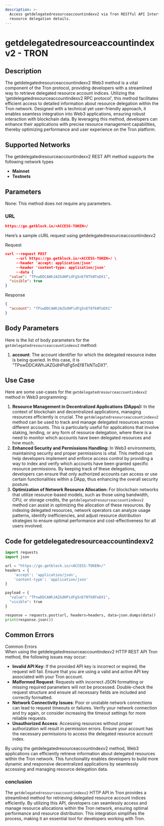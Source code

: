 ```yaml
---
description: >-
  Access getdelegatedresourceaccountindexv2 via Tron RESTful API Interface for
  resource delegation details.
---
```


# getdelegatedresourceaccountindexv2 - TRON

## Description

The getdelegatedresourceaccountindexv2 Web3 method is a vital component of the Tron protocol, providing developers with a streamlined way to retrieve delegated resource account indices. Utilizing the 'getdelegatedresourceaccountindexv2 RPC protocol', this method facilitates efficient access to detailed information about resource delegation within the Tron network. Designed with a technical yet user-friendly approach, it enables seamless integration into Web3 applications, ensuring robust interaction with blockchain data. By leveraging this method, developers can enhance their applications with precise resource management capabilities, thereby optimizing performance and user experience on the Tron platform.

## Supported Networks

The getdelegatedresourceaccountindexv2 REST API method supports the following network types

* **Mainnet**
* **Testnets**

## Parameters

None: This method does not require any parameters.

### URL

```json
https://go.getblock.io/<ACCESS-TOKEN>/
```

Here’s a sample cURL request using getdelegatedresourceaccountindexv2

Request

```json
curl --request POST 
     --url https://go.getblock.io/<ACCESS-TOKEN>/ \
     --header 'accept: application/json' 
     --header 'content-type: application/json' 
     --data {
  "value": "TPswDDCAWhJAZGdHPidFg5nEf8TkNToDX1",
  "visible": true
}
```

Response

```json
{
  "account": "TPswDDCAWhJAZGdHPidFg5nEf8TkNToDX1"
}
```

## Body Parameters

Here is the list of body parameters for the `getdelegatedresourceaccountindexv2` method:

1. **account**: The account identifier for which the delegated resource index is being queried. In this case, it is "TPswDDCAWhJAZGdHPidFg5nEf8TkNToDX1".

## Use Case

Here are some use-cases for the `getdelegatedresourceaccountindexv2` method in Web3 programming:

1. **Resource Management in Decentralized Applications (DApps):** In the context of blockchain and decentralized applications, managing resources efficiently is crucial. The `getdelegatedresourceaccountindexv2` method can be used to track and manage delegated resources across different accounts. This is particularly useful for applications that involve staking, lending, or any form of resource delegation, where there is a need to monitor which accounts have been delegated resources and how much.
2. **Enhanced Security and Permissions Handling:** In Web3 environments, maintaining security and proper permissions is vital. This method can help developers implement and enforce access control by providing a way to index and verify which accounts have been granted specific resource permissions. By keeping track of these delegations, developers can ensure that only authorized accounts can access or use certain functionalities within a DApp, thus enhancing the overall security posture.
3. **Optimization of Network Resource Allocation:** For blockchain networks that utilize resource-based models, such as those using bandwidth, CPU, or storage credits, the `getdelegatedresourceaccountindexv2` method can assist in optimizing the allocation of these resources. By indexing delegated resources, network operators can analyze usage patterns, identify inefficiencies, and adjust resource distribution strategies to ensure optimal performance and cost-effectiveness for all users involved.

## Code for getdelegatedresourceaccountindexv2

```python
import requests
import json

url = "https://go.getblock.io/<ACCESS-TOKEN>/"
headers = {
    'accept': 'application/json',
    'content-type': 'application/json'
}

payload = {
  "value": "TPswDDCAWhJAZGdHPidFg5nEf8TkNToDX1",
  "visible": true
}

response = requests.post(url, headers=headers, data=json.dumps(data))
print(response.json())
```

## Common Errors

Common Errors\
When using the getdelegatedresourceaccountindexv2 HTTP REST API Tron method, the following issues may occur:

* **Invalid API Key**: If the provided API key is incorrect or expired, the request will fail. Ensure that you are using a valid and active API key associated with your Tron account.
* **Malformed Request**: Requests with incorrect JSON formatting or missing required parameters will not be processed. Double-check the request structure and ensure all necessary fields are included and correctly formatted.
* **Network Connectivity Issues**: Poor or unstable network connections can lead to request timeouts or failures. Verify your network connection and try again, or consider increasing the timeout settings for more reliable requests.
* **Unauthorized Access**: Accessing resources without proper authorization will result in permission errors. Ensure your account has the necessary permissions to access the delegated resource account index.

By using the getdelegatedresourceaccountindexv2 method, Web3 applications can efficiently retrieve information about delegated resources within the Tron network. This functionality enables developers to build more dynamic and responsive decentralized applications by seamlessly accessing and managing resource delegation data.

### conclusion

The `getdelegatedresourceaccountindexv2` HTTP API in Tron provides a streamlined method for retrieving delegated resource account indices efficiently. By utilizing this API, developers can seamlessly access and manage resource allocations within the Tron network, ensuring optimal performance and resource distribution. This integration simplifies the process, making it an essential tool for developers working with Tron.
